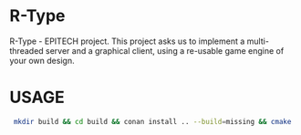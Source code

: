 # R-Type
R-Type - EPITECH project. This project asks us to implement a multi-threaded server and a graphical client, using a re-usable game engine of your own design.

# USAGE
```bash
 mkdir build && cd build && conan install .. --build=missing && cmake .. -G “Unix Makefiles” && cmake --build .
```